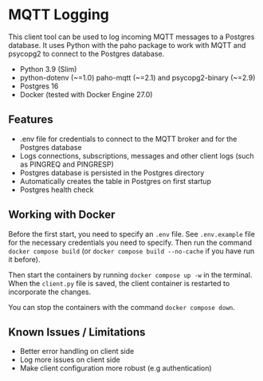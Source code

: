 # MQTT Logging

This client tool can be used to log incoming MQTT messages to a Postgres database. It uses Python with the paho package to work with MQTT and psycopg2 to connect to the Postgres database.

* Python 3.9 (Slim)
* python-dotenv (\~=1.0) paho-mqtt (\~=2.1) and psycopg2-binary (\~=2.9)
* Postgres 16
* Docker (tested with Docker Engine 27.0)

## Features

* .env file for credentials to connect to the MQTT broker and for the Postgres database
* Logs connections, subscriptions, messages and other client logs (such as PINGREQ and PINGRESP)
* Postgres database is persisted in the Postgres directory
* Automatically creates the table in Postgres on first startup
* Postgres health check

## Working with Docker

Before the first start, you need to specify an `.env` file. See `.env.example` file for the necessary credentials you need to specify. Then run the command `docker compose build` (or `docker compose build --no-cache` if you have run it before).

Then start the containers by running `docker compose up -w` in the terminal. When the `client.py` file is saved, the client container is restarted to incorporate the changes.

You can stop the containers with the command `docker compose down`.

## Known Issues / Limitations

* Better error handling on client side
* Log more issues on client side
* Make client configuration more robust (e.g authentication)
